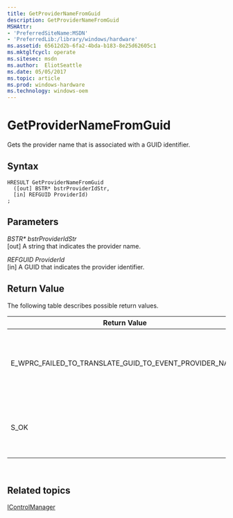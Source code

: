 ```yaml
---
title: GetProviderNameFromGuid
description: GetProviderNameFromGuid
MSHAttr:
- 'PreferredSiteName:MSDN'
- 'PreferredLib:/library/windows/hardware'
ms.assetid: 65612d2b-6fa2-4bda-b183-8e25d62605c1
ms.mktglfcycl: operate
ms.sitesec: msdn
ms.author:  EliotSeattle
ms.date: 05/05/2017
ms.topic: article
ms.prod: windows-hardware
ms.technology: windows-oem
---
```


# GetProviderNameFromGuid


Gets the provider name that is associated with a GUID identifier.

## Syntax


```
HRESULT GetProviderNameFromGuid
  ([out] BSTR* bstrProviderIdStr,
  [in] REFGUID ProviderId)
;
```

## Parameters


<a href="" id="bstr--bstrprovideridstr"></a>*BSTR\* bstrProviderIdStr*  
\[out\] A string that indicates the provider name.

<a href="" id="refguid-providerid"></a>*REFGUID ProviderId*  
\[in\] A GUID that indicates the provider identifier.

## Return Value


The following table describes possible return values.

<table>
<colgroup>
<col width="50%" />
<col width="50%" />
</colgroup>
<thead>
<tr class="header">
<th>Return Value</th>
<th>Description</th>
</tr>
</thead>
<tbody>
<tr class="odd">
<td><p>E_WPRC_FAILED_TO_TRANSLATE_GUID_TO_EVENT_PROVIDER_NAME</p></td>
<td><p>WPR failed to translate the GUID to an event provider name.</p></td>
</tr>
<tr class="even">
<td><p>S_OK</p></td>
<td><p>The function successfully returned the name.</p></td>
</tr>
</tbody>
</table>

 

## Related topics


[IControlManager](icontrolmanager.md)

 

 







